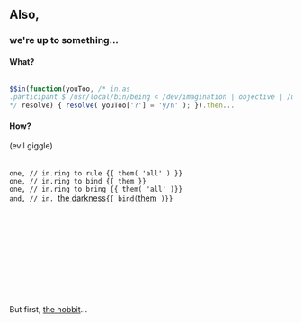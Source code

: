 ## Also, 

### we're up to something...

#### What?

```javascript

$$in(function(youToo, /* in.as
.participant $ /usr/local/bin/being < /dev/imagination | objective | /usr/sbin/culture
*/ resolve) { resolve( youToo['?'] = 'y/n' ); }).then...

```

#### How?

(evil giggle)<br>
<br>
<br>
`one, // in.ring to rule {{ them( 'all' ) }}`<br>
`one, // in.ring to bind {{ them }}`<br>
`one, // in.ring to bring {{ them( 'all' )}}`<br>
`and, // in. `[the darkness](http://objective.black)` {{ bind( `[them](http://objective.blue)` )}}`<br>
<br>
<br>

<br>
<br>

<br>
<br>
<br>
<br>
<br>

But first, [the hobbit](http://www.the-hobbit.gov)...

